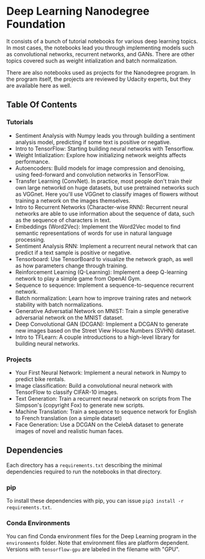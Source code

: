# Deep Learning Nanodegree Foundation

It consists of a bunch of tutorial notebooks for various deep learning topics. In most cases, the notebooks lead you through implementing models such as convolutional networks, recurrent networks, and GANs. There are other topics covered such as weight intialization and batch normalization.

There are also notebooks used as projects for the Nanodegree program. In the program itself, the projects are reviewed by Udacity experts, but they are available here as well.

## Table Of Contents

### Tutorials

* Sentiment Analysis with Numpy leads you through building a sentiment analysis model, predicting if some text is positive or negative.
* Intro to TensorFlow: Starting building neural networks with Tensorflow.
* Weight Intialization: Explore how initializing network weights affects performance.
* Autoencoders: Build models for image compression and denoising, using feed-forward and convolution networks in TensorFlow.
* Transfer Learning (ConvNet). In practice, most people don't train their own large networkd on huge datasets, but use pretrained networks such as VGGnet. Here you'll use VGGnet to classify images of flowers without training a network on the images themselves.
* Intro to Recurrent Networks (Character-wise RNN): Recurrent neural networks are able to use information about the sequence of data, such as the sequence of characters in text.
* Embeddings (Word2Vec): Implement the Word2Vec model to find semantic representations of words for use in natural language processing.
* Sentiment Analysis RNN: Implement a recurrent neural network that can predict if a text sample is positive or negative.
* Tensorboard: Use TensorBoard to visualize the network graph, as well as how parameters change through training.
* Reinforcement Learning (Q-Learning): Implement a deep Q-learning network to play a simple game from OpenAI Gym.
* Sequence to sequence: Implement a sequence-to-sequence recurrent network.
* Batch normalization: Learn how to improve training rates and network stability with batch normalizations.
* Generative Adversatial Network on MNIST: Train a simple generative adversarial network on the MNIST dataset.
* Deep Convolutional GAN (DCGAN): Implement a DCGAN to generate new images based on the Street View House Numbers (SVHN) dataset.
* Intro to TFLearn: A couple introductions to a high-level library for building neural networks.

### Projects

* Your First Neural Network: Implement a neural network in Numpy to predict bike rentals.
* Image classification: Build a convolutional neural network with TensorFlow to classify CIFAR-10 images.
* Text Generation: Train a recurrent neural network on scripts from The Simpson's (copyright Fox) to generate new scripts.
* Machine Translation: Train a sequence to sequence network for English to French translation (on a simple dataset)
* Face Generation: Use a DCGAN on the CelebA dataset to generate images of novel and realistic human faces.


## Dependencies

Each directory has a `requirements.txt` describing the minimal dependencies required to run the notebooks in that directory.

### pip

To install these dependencies with pip, you can issue `pip3 install -r requirements.txt`.

### Conda Environments

You can find Conda environment files for the Deep Learning program in the `environments` folder. Note that environment files are platform dependent. Versions with `tensorflow-gpu` are labeled in the filename with "GPU".